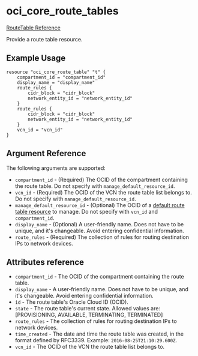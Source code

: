 # oci\_core\_route\_tables

[RouteTable Reference][e98ebc48]

  [e98ebc48]: https://docs.us-phoenix-1.oraclecloud.com/api/#/en/iaas/20160918/RouteTable/ "RouteTableReference"

Provide a route table resource.

## Example Usage

```
resource "oci_core_route_table" "t" {
    compartment_id = "compartment_id"
    display_name = "display_name"
    route_rules {
        cidr_block = "cidr_block"
        network_entity_id = "network_entity_id"
    }
    route_rules {
        cidr_block = "cidr_block"
        network_entity_id = "network_entity_id"
    }
    vcn_id = "vcn_id"
}
```

## Argument Reference

The following arguments are supported:

* `compartment_id` - (Required) The OCID of the compartment containing the route table. Do not specify with `manage_default_resource_id`.
* `vcn_id` - (Required) The OCID of the VCN the route table list belongs to. Do not specify with `manage_default_resource_id`.
* `manage_default_resource_id` - (Optional) The OCID of a [default route table resource](https://github.com/oracle/terraform-provider-oci/blob/master/docs/Managing%20Default%20Resources.md) to manage.
Do not specify with `vcn_id` and `compartment_id`.
* `display_name` - (Optional) A user-friendly name. Does not have to be unique, and it's changeable. Avoid entering confidential information.
* `route_rules` - (Required) The collection of rules for routing destination IPs to network devices.

## Attributes reference

* `compartment_id` - The OCID of the compartment containing the route table.
* `display_name` - A user-friendly name. Does not have to be unique, and it's changeable. Avoid entering confidential information.
* `id` - The route table's Oracle Cloud ID (OCID).
* `state` - The route table's current state. Allowed values are: [PROVISIONING, AVAILABLE, TERMINATING, TERMINATED]
* `route_rules` - The collection of rules for routing destination IPs to network devices.
* `time_created` - The date and time the route table was created, in the format defined by RFC3339. Example: `2016-08-25T21:10:29.600Z`.
* `vcn_id` - The OCID of the VCN the route table list belongs to.
